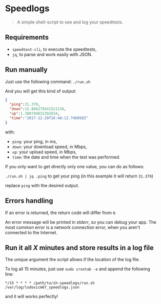 Speedlogs
=========

> A simple shell-script to see and log your speedtests.

## Requirements

  - `speedtest-cli`, to execute the speedtests,
  - `jq`, to parse and work easily with JSON.

## Run manually

Just use the following command: `./run.sh`

And you will get this kind of output:

```json
{
  "ping":31.379,
  "down":15.866279541521136,
  "up":1.300794831392834,
  "time":"2017-12-29T16:48:12.746058Z"
}
```

with:
  - `ping`: your ping, in ms,
  - `down`: your download speed, in Mbps,
  - `up`: your upload speed, in Mbps,
  - `time`: the date and time when the test was performed.

If you only want to get directly only one value, you can do as follows:

`./run.sh | jq .ping` to get your ping (in this example it will return `31.379`)

replace `ping` with the desired output.

## Errors handling

If an error is returned, the return code will differ from `0`.

An error message will be printed in *stderr*, so you can debug your app. The
most common error is a network connection error, when you aren't connected to
the Internet.

## Run it all *X* minutes and store results in a log file

The unique argument the script allows if the location of the log file.

To log all 15 minutes, just use `sudo crontab -e` and append the following line:

`*/15 * * * * /path/to/sh-speedlogs/run.sh /var/log/ludovicm67_speedlogs.json`

and it will works perfectly!
